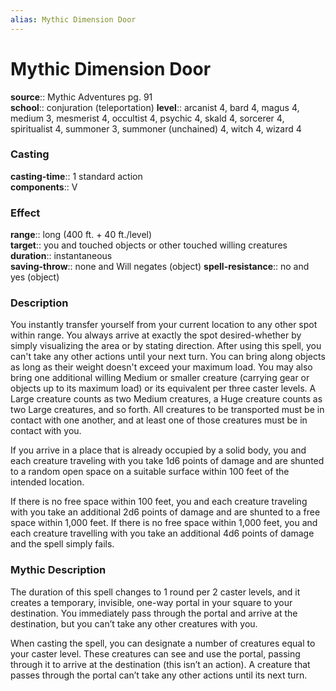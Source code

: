 ```yaml
---
alias: Mythic Dimension Door
---
```


# Mythic Dimension Door

**source**:: Mythic Adventures pg. 91  
**school**:: conjuration (teleportation)
**level**:: arcanist 4, bard 4, magus 4, medium 3, mesmerist 4, occultist 4, psychic 4, skald 4, sorcerer 4, spiritualist 4, summoner 3, summoner (unchained) 4, witch 4, wizard 4

### Casting 

**casting-time**:: 1 standard action  
**components**:: V

### Effect 

**range**:: long (400 ft. + 40 ft./level)  
**target**:: you and touched objects or other touched willing creatures  
**duration**:: instantaneous  
**saving-throw**:: none and Will negates (object)
**spell-resistance**:: no and yes (object)

### Description 

You instantly transfer yourself from your current location to any other spot within range. You always arrive at exactly the spot desired-whether by simply visualizing the area or by stating direction. After using this spell, you can't take any other actions until your next turn. You can bring along objects as long as their weight doesn't exceed your maximum load. You may also bring one additional willing Medium or smaller creature (carrying gear or objects up to its maximum load) or its equivalent per three caster levels. A Large creature counts as two Medium creatures, a Huge creature counts as two Large creatures, and so forth. All creatures to be transported must be in contact with one another, and at least one of those creatures must be in contact with you.  
  
If you arrive in a place that is already occupied by a solid body, you and each creature traveling with you take 1d6 points of damage and are shunted to a random open space on a suitable surface within 100 feet of the intended location.  
  
If there is no free space within 100 feet, you and each creature traveling with you take an additional 2d6 points of damage and are shunted to a free space within 1,000 feet. If there is no free space within 1,000 feet, you and each creature travelling with you take an additional 4d6 points of damage and the spell simply fails.

### Mythic Description

The duration of this spell changes to 1 round per 2 caster levels, and it creates a temporary, invisible, one-way portal in your square to your destination. You immediately pass through the portal and arrive at the destination, but you can’t take any other creatures with you.  
  
When casting the spell, you can designate a number of creatures equal to your caster level. These creatures can see and use the portal, passing through it to arrive at the destination (this isn’t an action). A creature that passes through the portal can’t take any other actions until its next turn.
